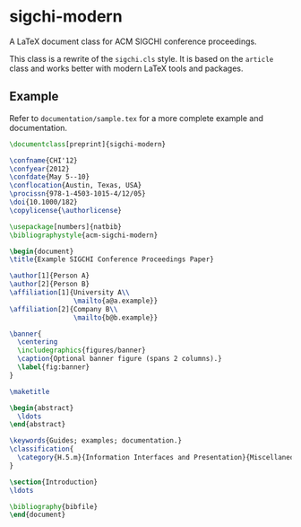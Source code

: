 sigchi-modern
=============

A LaTeX document class for ACM SIGCHI conference proceedings.

This class is a rewrite of the `sigchi.cls` style. It is based on the `article`
class and works better with modern LaTeX tools and packages.

Example
-------

Refer to `documentation/sample.tex` for a more complete example and
documentation.

```LaTeX
\documentclass[preprint]{sigchi-modern}

\confname{CHI'12}
\confyear{2012}
\confdate{May 5--10}
\conflocation{Austin, Texas, USA}
\procissn{978-1-4503-1015-4/12/05}
\doi{10.1000/182}
\copylicense{\authorlicense}

\usepackage[numbers]{natbib}
\bibliographystyle{acm-sigchi-modern}

\begin{document}
\title{Example SIGCHI Conference Proceedings Paper}

\author[1]{Person A}
\author[2]{Person B}
\affiliation[1]{University A\\
                \mailto{a@a.example}}
\affiliation[2]{Company B\\
                \mailto{b@b.example}}

\banner{
  \centering
  \includegraphics{figures/banner}
  \caption{Optional banner figure (spans 2 columns).}
  \label{fig:banner}
}

\maketitle

\begin{abstract}
  \ldots
\end{abstract}

\keywords{Guides; examples; documentation.}
\classification{
  \category{H.5.m}{Information Interfaces and Presentation}{Miscellaneous}
}

\section{Introduction}
\ldots

\bibliography{bibfile}
\end{document}
```
